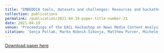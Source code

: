 ```yaml
---
title: "EMBEDDIA tools, datasets and challenges: Resources and hackathon contributions"
collection: publications
permalink: /publication/2021-04-19-paper-title-number-21
date: 2021-04-19
venue: 'Proceedings of the EACL Hackashop on News Media Content Analysis and Automated Report Generation'
citation: 'Senja Pollak, Marko Robnik-Šikonja, Matthew Purver, Michele Boggia, Ravi Shekhar, Marko Pranjić, Salla Salmela, <b>Emanuela Boros</b> et al. <i>EMBEDDIA tools, datasets and challenges: Resources and hackathon contributions</i>. In Proceedings of the EACL Hackashop on News Media Content Analysis and Automated Report Generation, pp. 99-109. 2021. Online.'
---
```


[Download paper here](https://www.aclweb.org/anthology/2021.hackashop-1.14.pdf)



